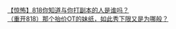 [【惊怖】818你知道与你打副本的人是谁吗？](http://tieba.baidu.com/p/2546553957?see_lz=1&pn=)   
[（重开818）那个抬价OT的妹纸，如此秀下限又是为哪般？](http://tieba.baidu.com/p/2547606149?see_lz=1&pn=)   

